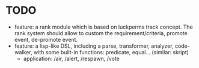 # TODO

- feature: a rank module which is based on luckperms track concept. The rank system should allow to custom the
  requirement/criteria, promote event, de-promote event.
- feature: a lisp-like DSL, including a parse, transformer, analyzer, code-walker, with some built-in functions:
  predicate,
  equal... (similar: skript)
    - application: /air, /alert, /respawn, /vote